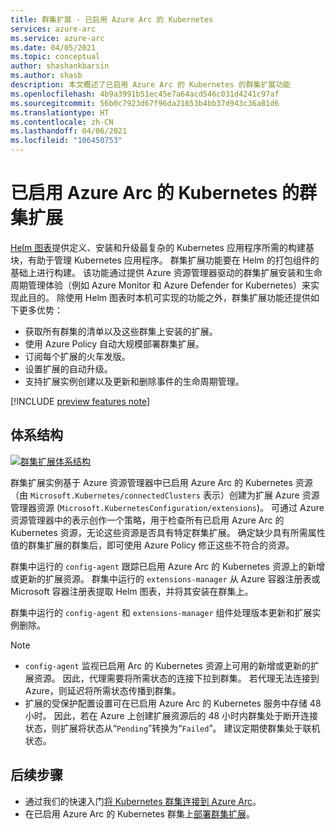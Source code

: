 ```yaml
---
title: 群集扩展 - 已启用 Azure Arc 的 Kubernetes
services: azure-arc
ms.service: azure-arc
ms.date: 04/05/2021
ms.topic: conceptual
author: shashankbarsin
ms.author: shasb
description: 本文概述了已启用 Azure Arc 的 Kubernetes 的群集扩展功能
ms.openlocfilehash: 4b9a3991b51ec45e7a64acd546c031d4241c97af
ms.sourcegitcommit: 56b0c7923d67f96da21653b4bb37d943c36a81d6
ms.translationtype: HT
ms.contentlocale: zh-CN
ms.lasthandoff: 04/06/2021
ms.locfileid: "106450753"
---
```

# <a name="cluster-extensions-on-azure-arc-enabled-kubernetes"></a>已启用 Azure Arc 的 Kubernetes 的群集扩展

[Helm 图表](https://helm.sh/)提供定义、安装和升级最复杂的 Kubernetes 应用程序所需的构建基块，有助于管理 Kubernetes 应用程序。 群集扩展功能要在 Helm 的打包组件的基础上进行构建。 该功能通过提供 Azure 资源管理器驱动的群集扩展安装和生命周期管理体验（例如 Azure Monitor 和 Azure Defender for Kubernetes）来实现此目的。 除使用 Helm 图表时本机可实现的功能之外，群集扩展功能还提供如下更多优势：

- 获取所有群集的清单以及这些群集上安装的扩展。
- 使用 Azure Policy 自动大规模部署群集扩展。
- 订阅每个扩展的火车发版。
- 设置扩展的自动升级。
- 支持扩展实例创建以及更新和删除事件的生命周期管理。

[!INCLUDE [preview features note](./includes/preview/preview-callout.md)]

## <a name="architecture"></a>体系结构

[ ![群集扩展体系结构](./media/conceptual-extensions.png) ](./media/conceptual-extensions.png#lightbox)

群集扩展实例基于 Azure 资源管理器中已启用 Azure Arc 的 Kubernetes 资源（由 `Microsoft.Kubernetes/connectedClusters` 表示）创建为扩展 Azure 资源管理器资源 (`Microsoft.KubernetesConfiguration/extensions`)。 可通过 Azure 资源管理器中的表示创作一个策略，用于检查所有已启用 Azure Arc 的 Kubernetes 资源，无论这些资源是否具有特定群集扩展。 确定缺少具有所需属性值的群集扩展的群集后，即可使用 Azure Policy 修正这些不符合的资源。

群集中运行的 `config-agent` 跟踪已启用 Azure Arc 的 Kubernetes 资源上的新增或更新的扩展资源。 群集中运行的 `extensions-manager` 从 Azure 容器注册表或 Microsoft 容器注册表提取 Helm 图表，并将其安装在群集上。 

群集中运行的 `config-agent` 和 `extensions-manager` 组件处理版本更新和扩展实例删除。

> [!NOTE]
> * `config-agent` 监视已启用 Arc 的 Kubernetes 资源上可用的新增或更新的扩展资源。 因此，代理需要将所需状态的连接下拉到群集。 若代理无法连接到 Azure，则延迟将所需状态传播到群集。
> * 扩展的受保护配置设置可在已启用 Azure Arc 的 Kubernetes 服务中存储 48 小时。 因此，若在 Azure 上创建扩展资源后的 48 小时内群集处于断开连接状态，则扩展将状态从“`Pending`”转换为“`Failed`”。 建议定期使群集处于联机状态。

## <a name="next-steps"></a>后续步骤

* 通过我们的快速入门[将 Kubernetes 群集连接到 Azure Arc](./quickstart-connect-cluster.md)。
* 在已启用 Azure Arc 的 Kubernetes 群集上[部署群集扩展](./extensions.md)。